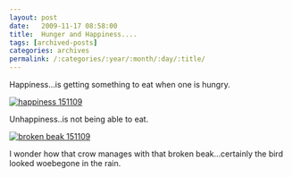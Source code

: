 ```yaml
---
layout: post
date:	2009-11-17 08:58:00
title:  Hunger and Happiness....
tags: [archived-posts]
categories: archives
permalink: /:categories/:year/:month/:day/:title/
---
```

Happiness...is getting something to eat when one is hungry.



<a href="http://s562.photobucket.com/albums/ss67/pugaippadam/?action=view&current=IMG_8804.jpg" target="_blank"><img src="http://i562.photobucket.com/albums/ss67/pugaippadam/IMG_8804.jpg" border="0" alt="happiness 151109"></a>


Unhappiness..is not being able to eat.


<a href="http://s562.photobucket.com/albums/ss67/pugaippadam/?action=view&current=IMG_8799.jpg" target="_blank"><img src="http://i562.photobucket.com/albums/ss67/pugaippadam/IMG_8799.jpg" border="0" alt="broken beak 151109"></a>


I wonder how that crow manages with that broken beak...certainly the bird looked woebegone in the rain.
